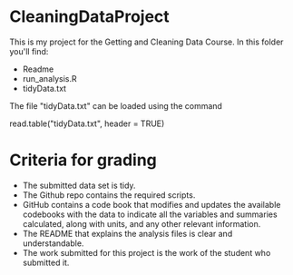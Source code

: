 # CleaningDataProject
This is my project for the Getting and Cleaning Data Course.  In this folder you'll find:
* Readme
* run_analysis.R
* tidyData.txt


The file "tidyData.txt" can be loaded using the command
>>
  read.table("tidyData.txt", header = TRUE)
>>

# Criteria for grading
* The submitted data set is tidy.
* The Github repo contains the required scripts.
* GitHub contains a code book that modifies and updates the available 
codebooks with the data to indicate all the variables and 
summaries calculated, along with units, and any other relevant 
information.
* The README that explains the analysis files is clear and understandable.
* The work submitted for this project is the work of the 
student who submitted it.

